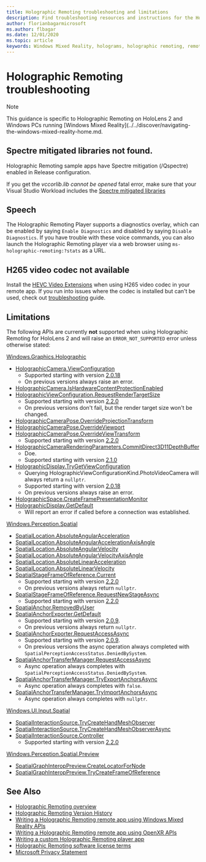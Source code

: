 ```yaml
---
title: Holographic Remoting troubleshooting and limitations
description: Find troubleshooting resources and instructions for the Holographic Remoting feature on HoloLens 2 devices.
author: florianbagarmicrosoft
ms.author: flbagar
ms.date: 12/01/2020
ms.topic: article
keywords: Windows Mixed Reality, holograms, holographic remoting, remote rendering, network rendering, HoloLens, remote holograms, troubleshoot, help, mixed reality headset, windows mixed reality headset, virtual reality headset
---
```


# Holographic Remoting troubleshooting

> [!NOTE]
> This guidance is specific to Holographic Remoting on HoloLens 2 and Windows PCs running [Windows Mixed Reality](../../discover/navigating-the-windows-mixed-reality-home.md.

## Spectre mitigated libraries not found.

Holographic Remoting sample apps have Spectre mitigation (/Qspectre) enabled in Release configuration.

If you get the *vccorlib.lib cannot be opened* fatal error, make sure that your Visual Studio Workload includes the [Spectre mitigated libraries](/cpp/build/reference/qspectre)

## Speech

The Holographic Remoting Player supports a diagnostics overlay, which can be enabled by saying ```Enable Diagnostics``` and disabled by saying ```Disable Diagnostics```. If you have trouble with these voice commands, you can also launch the Holographic Remoting player via a web browser using ```ms-holographic-remoting:?stats``` as a URL.

## H265 video codec not available

Install the [HEVC Video Extensions](https://www.microsoft.com/p/hevc-video-extensions/9nmzlz57r3t7) when using H265 video codec in your remote app. If you run into issues where the codec is installed but can't be used, check out [troubleshooting](/azure/remote-rendering/resources/troubleshoot#h265-codec-not-available) guide.

## Limitations

The following APIs are currently **not** supported when using Holographic Remoting for HoloLens 2 and will raise an ```ERROR_NOT_SUPPORTED``` error unless otherwise stated:

[Windows.Graphics.Holographic](/uwp/api/windows.graphics.holographic)

* [HolographicCamera.ViewConfiguration](/uwp/api/windows.graphics.holographic.holographiccamera.viewconfiguration)
  - Supported starting with version [2.0.18](holographic-remoting-version-history.md#v2.0.18)
  - On previous versions always raise an error.
* [HolographicCamera.IsHardwareContentProtectionEnabled](/uwp/api/windows.graphics.holographic.holographiccamera.ishardwarecontentprotectionenabled#Windows_Graphics_Holographic_HolographicCamera_IsHardwareContentProtectionEnabled)
* [HolographicViewConfiguration.RequestRenderTargetSize](/uwp/api/windows.graphics.holographic.holographicviewconfiguration.requestrendertargetsize#Windows_Graphics_Holographic_HolographicViewConfiguration_RequestRenderTargetSize_Windows_Foundation_Size_)
  - Supported starting with version [2.2.0](holographic-remoting-version-history.md#v2.2.0)
  - On previous versions don't fail, but the render target size won't be changed.
* [HolographicCameraPose.OverrideProjectionTransform](/uwp/api/windows.graphics.holographic.holographiccamerapose.overrideprojectiontransform)
* [HolographicCameraPose.OverrideViewport](/uwp/api/windows.graphics.holographic.holographiccamerapose.overrideviewport)
* [HolographicCameraPose.OverrideViewTransform](/uwp/api/windows.graphics.holographic.holographiccamerapose.overrideviewtransform)
  - Supported starting with version [2.2.0](holographic-remoting-version-history.md#v2.2.0)
* [HolographicCameraRenderingParameters.CommitDirect3D11DepthBuffer](/uwp/api/windows.graphics.holographic.holographiccamerarenderingparameters.commitdirect3d11depthbuffer#Windows_Graphics_Holographic_HolographicCameraRenderingParameters_CommitDirect3D11DepthBuffer_Windows_Graphics_DirectX_Direct3D11_IDirect3DSurface_)
  - Doe.
  - Supported starting with version [2.1.0](holographic-remoting-version-history.md#v2.1.0)
* [HolographicDisplay.TryGetViewConfiguration](/uwp/api/windows.graphics.holographic.holographicdisplay.trygetviewconfiguration)
  - Querying HolographicViewConfigurationKind.PhotoVideoCamera will always return a ```nullptr```.
  - Supported starting with version [2.0.18](holographic-remoting-version-history.md#v2.0.18)
  - On previous versions always raise an error.
* [HolographicSpace.CreateFramePresentationMonitor](/uwp/api/windows.graphics.holographic.holographicspace.createframepresentationmonitor)
* [HolographicDisplay.GetDefault](/uwp/api/windows.graphics.holographic.holographicdisplay.getdefault#Windows_Graphics_Holographic_HolographicDisplay_GetDefault)
  - Will report an error if called before a connection was established.


[Windows.Perception.Spatial](/uwp/api/windows.perception.spatial)

* [SpatialLocation.AbsoluteAngularAcceleration](/uwp/api/windows.perception.spatial.spatiallocation.absoluteangularacceleration)
* [SpatialLocation.AbsoluteAngularAccelerationAxisAngle](/uwp/api/windows.perception.spatial.spatiallocation.absoluteangularaccelerationaxisangle)
* [SpatialLocation.AbsoluteAngularVelocity](/uwp/api/windows.perception.spatial.spatiallocation.absoluteangularvelocity)
* [SpatialLocation.AbsoluteAngularVelocityAxisAngle](/uwp/api/windows.perception.spatial.spatiallocation.absoluteangularvelocityaxisangle)
* [SpatialLocation.AbsoluteLinearAcceleration](/uwp/api/windows.perception.spatial.spatiallocation.absolutelinearacceleration)
* [SpatialLocation.AbsoluteLinearVelocity](/uwp/api/windows.perception.spatial.spatiallocation.absolutelinearvelocity)
* [SpatialStageFrameOfReference.Current](/uwp/api/windows.perception.spatial.spatialstageframeofreference.current)
  - Supported starting with version [2.2.0](holographic-remoting-version-history.md#v2.2.0)
  - On previous versions always return ```nullptr```.
* [SpatialStageFrameOfReference.RequestNewStageAsync](/uwp/api/windows.perception.spatial.spatialstageframeofreference.requestnewstageasync)
  - Supported starting with version [2.2.0](holographic-remoting-version-history.md#v2.2.0)
* [SpatialAnchor.RemovedByUser](/uwp/api/windows.perception.spatial.spatialanchor.removedbyuser)
* [SpatialAnchorExporter.GetDefault](/uwp/api/windows.perception.spatial.spatialanchorexporter.getdefault
)
  - Supported starting with version [2.0.9](holographic-remoting-version-history.md#v2.0.9). 
  - On previous versions always return ```nullptr```. 
* [SpatialAnchorExporter.RequestAccessAsync](/uwp/api/windows.perception.spatial.spatialanchorexporter.requestaccessasync
)
  - Supported starting with version [2.0.9](holographic-remoting-version-history.md#v2.0.9). 
  - On previous versions the async operation always completed with ```SpatialPerceptionAccessStatus.DeniedBySystem```.
* [SpatialAnchorTransferManager.RequestAccessAsync](/uwp/api/windows.perception.spatial.spatialanchortransfermanager.requestaccessasync#Windows_Perception_Spatial_SpatialAnchorTransferManager_RequestAccessAsync)
  - Async operation always completes with ```SpatialPerceptionAccessStatus.DeniedBySystem```.
* [SpatialAnchorTransferManager.TryExportAnchorsAsync](/uwp/api/windows.perception.spatial.spatialanchortransfermanager.tryexportanchorsasync#Windows_Perception_Spatial_SpatialAnchorTransferManager_TryExportAnchorsAsync_Windows_Foundation_Collections_IIterable_Windows_Foundation_Collections_IKeyValuePair_System_String_Windows_Perception_Spatial_SpatialAnchor___Windows_Storage_Streams_IOutputStream_)
  - Async operation always completes with ```false```.
* [SpatialAnchorTransferManager.TryImportAnchorsAsync](/uwp/api/windows.perception.spatial.spatialanchortransfermanager.tryimportanchorsasync
)
  - Async operation always completes with ```nullptr```.

[Windows.UI.Input.Spatial](/uwp/api/windows.ui.input.spatial)

* [SpatialInteractionSource.TryCreateHandMeshObserver](/uwp/api/windows.ui.input.spatial.spatialinteractionsource.trycreatehandmeshobserver#Windows_UI_Input_Spatial_SpatialInteractionSource_TryCreateHandMeshObserver)
* [SpatialInteractionSource.TryCreateHandMeshObserverAsync](/uwp/api/windows.ui.input.spatial.spatialinteractionsource.trycreatehandmeshobserverasync)
* [SpatialInteractionSource.Controller](/uwp/api/windows.ui.input.spatial.spatialinteractionsource.controller#Windows_UI_Input_Spatial_SpatialInteractionSource_Controller)
  - Supported starting with version [2.2.0](holographic-remoting-version-history.md#v2.2.0)

[Windows.Perception.Spatial.Preview](/uwp/api/windows.perception.spatial.preview)

* [SpatialGraphInteropPreview.CreateLocatorForNode](/uwp/api/windows.perception.spatial.preview.spatialgraphinteroppreview.createlocatorfornode)
* [SpatialGraphInteropPreview.TryCreateFrameOfReference](/uwp/api/windows.perception.spatial.preview.spatialgraphinteroppreview.trycreateframeofreference)

## See Also
* [Holographic Remoting overview](holographic-remoting-overview.md)
* [Holographic Remoting Version History](holographic-remoting-version-history.md)
* [Writing a Holographic Remoting remote app using Windows Mixed Reality APIs](holographic-remoting-create-remote-wmr.md)
* [Writing a Holographic Remoting remote app using OpenXR APIs](holographic-remoting-create-remote-openxr.md)
* [Writing a custom Holographic Remoting player app](holographic-remoting-create-player.md)
* [Holographic Remoting software license terms](/legal/mixed-reality/microsoft-holographic-remoting-software-license-terms)
* [Microsoft Privacy Statement](https://go.microsoft.com/fwlink/?LinkId=521839)